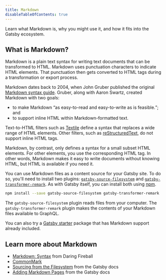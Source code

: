 ```yaml
---
title: Markdown
disableTableOfContents: true
---
```


Learn what Markdown is, why you might use it, and how it fits into the Gatsby ecosystem.

## What is Markdown?

Markdown is a plain text syntax for writing text documents that can be transformed to HTML. Markdown uses punctuation characters to indicate HTML elements. That punctuation then gets converted to HTML tags during a transformation or export process.

Markdown dates back to 2004, when John Gruber published the original [Markdown syntax guide](https://daringfireball.net/projects/markdown/syntax). Gruber, along with Aaron Swartz, created Markdown with two goals:

- to make Markdown <q>as easy-to-read and easy-to-write as is feasible.</q>; and
- to support inline HTML within Markdown-formatted text.

Text-to-HTML filters such as [Textile](https://textile-lang.com/) define a syntax that replaces a wide range of HTML elements. Other filters, such as [reStructuredText](https://docutils.readthedocs.io/en/sphinx-docs/user/rst/quickstart.html), do not support inline HTML tags.

Markdown, by contrast, only defines a syntax for a small subset HTML elements. For other elements, you use the corresponding HTML tag. In other words, Markdown makes it easy to write documents without knowing HTML, but HTML is available if you need it.

You can use Markdown files as a content source for your Gatsby site. To do so, you'll need to install two plugins: [`gatsby-source-filesystem`](/packages/gatsby-source-filesystem/#gatsby-source-filesystem) and [`gatsby-transformer-remark`](/packages/gatsby-transformer-remark/). As with Gatsby itself, you can install both using [npm](/docs/glossary/#npm).

```bash
npm install --save gatsby-source-filesystem gatsby-transformer-remark
```

The `gatsby-source-filesystem` plugin reads files from your computer. The `gatsby-transformer-remark` plugin makes the contents of your Markdown files available to GraphQL.

You can also try a [Gatsby starter](https://www.gatsbyjs.org/starters/?c=Markdown) package that has Markdown support already included.

## Learn more about Markdown

- [Markdown: Syntax](https://daringfireball.net/projects/markdown/syntax) from Daring Fireball
- [CommonMark](https://commonmark.org/)
- [Sourcing from the Filesystem](https://www.gatsbyjs.org/docs/sourcing-from-the-filesystem/) from the Gatsby docs
- [Adding Markdown Pages](https://www.gatsbyjs.org/docs/adding-markdown-pages/) from the Gatsby docs
